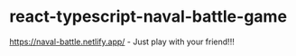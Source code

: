 # react-typescript-naval-battle-game
https://naval-battle.netlify.app/ - Just play with your friend!!!
